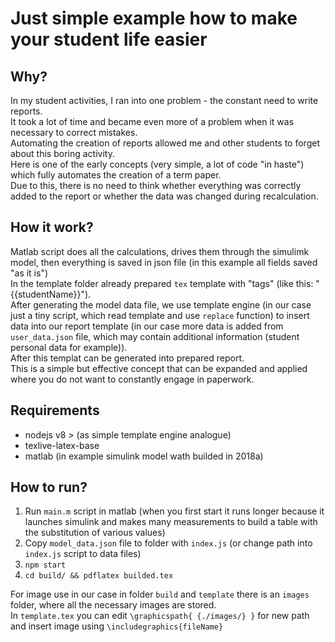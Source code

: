 # Just simple example how to make your student life easier

## Why?

In my student activities, I ran into one problem - the constant need to write reports.  
It took a lot of time and became even more of a problem when it was necessary to correct mistakes.   
Automating the creation of reports allowed me and other students to forget about this boring activity.  
Here is one of the early concepts (very simple, a lot of code "in haste") which fully automates the creation of a term paper.     
Due to this, there is no need to think whether everything was correctly added to the report or whether the data was changed during recalculation.  

## How it work?

Matlab script does all the calculations, drives them through the simulimk model, then everything is saved in json file (in this example all fields saved "as it is")  
In the template folder already prepared `tex` template with "tags" (like this: "{{studentName}}").  
After generating the model data file, we use template engine (in our case just a tiny script, which read template and use `replace` function) to insert data into our report template (in our case more data is added from `user_data.json` file, which may contain additional information (student personal data for example)).  
After this templat can be generated into prepared report.  
This is a simple but effective concept that can be expanded and applied where you do not want to constantly engage in paperwork.

## Requirements
* nodejs v8 > (as simple template engine analogue)  
* texlive-latex-base  
* matlab (in example simulink model wath builded in 2018a)  

## How to run?

1. Run `main.m` script in matlab (when you first start it runs longer because it launches simulink and makes many measurements to build a table with the substitution of various values)  
2. Copy `model_data.json` file to folder with `index.js` (or change path into `index.js` script to data files)
3. `npm start`
4. `cd build/ && pdflatex builded.tex`

For image use in our case in folder `build` and `template` there is an `images` folder, where all the necessary images are stored.   
In `template.tex` you can edit `\graphicspath{ {./images/} }` for new path and insert image using `\includegraphics{fileName}`
